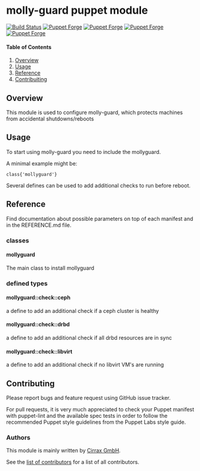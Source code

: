# molly-guard puppet module

[![Build Status](https://travis-ci.org/cirrax/puppet-mollyguard.svg?branch=master)](https://travis-ci.org/cirrax/puppet-mollyguard)
[![Puppet Forge](https://img.shields.io/puppetforge/v/cirrax/mollyguard.svg?style=flat-square)](https://forge.puppetlabs.com/cirrax/mollyguard)
[![Puppet Forge](https://img.shields.io/puppetforge/dt/cirrax/mollyguard.svg?style=flat-square)](https://forge.puppet.com/cirrax/mollyguard)
[![Puppet Forge](https://img.shields.io/puppetforge/e/cirrax/mollyguard.svg?style=flat-square)](https://forge.puppet.com/cirrax/mollyguard)
[![Puppet Forge](https://img.shields.io/puppetforge/f/cirrax/mollyguard.svg?style=flat-square)](https://forge.puppet.com/cirrax/mollyguard)

#### Table of Contents

1. [Overview](#overview)
1. [Usage](#usage)
1. [Reference](#reference)
1. [Contribuiting](#contributing)


## Overview

This module is used to configure molly-guard, which protects machines from accidental shutdowns/reboots

## Usage

To start using molly-guard you need to include the mollyguard.

A minimal example might be:

~~~
class{'mollyguard'}

~~~

Several defines can be used to add additional checks to run before reboot.

## Reference
Find documentation about possible parameters on top of each manifest and in the 
REFERENCE.md file.

### classes
#### mollyguard
The main class to install mollyguard

### defined types
#### mollyguard::check::ceph
a define to add an additional check if a ceph cluster is healthy

#### mollyguard::check::drbd
a define to add an additional check if all drbd resources are in sync

#### mollyguard::check::libvirt
a define to add an additional check if no libvirt VM's are running

## Contributing

Please report bugs and feature request using GitHub issue tracker.

For pull requests, it is very much appreciated to check your Puppet manifest with puppet-lint
and the available spec tests  in order to follow the recommended Puppet style guidelines
from the Puppet Labs style guide.

### Authors

This module is mainly written by [Cirrax GmbH](https://cirrax.com).

See the [list of contributors](https://github.com/cirrax/puppet-mollyguard/graphs/contributors)
for a list of all contributors.
